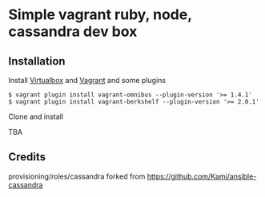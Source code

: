 # Simple vagrant ruby, node, cassandra dev box

## Installation

Install [Virtualbox](https://www.virtualbox.org/wiki/Downloads) and [Vagrant](http://www.vagrantup.com/downloads.html)
and some plugins

    $ vagrant plugin install vagrant-omnibus --plugin-version '>= 1.4.1'
    $ vagrant plugin install vagrant-berkshelf --plugin-version '>= 2.0.1'

Clone and install

TBA

## Credits

provisioning/roles/cassandra forked from  https://github.com/Kami/ansible-cassandra
